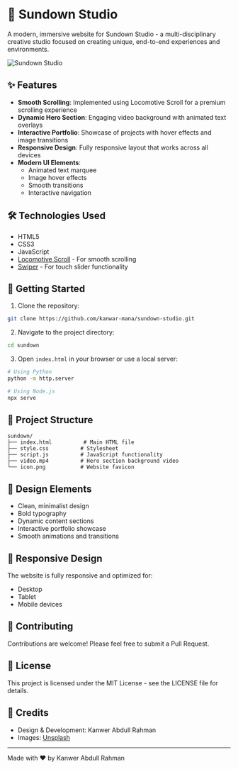 # 🌅 Sundown Studio

A modern, immersive website for Sundown Studio - a multi-disciplinary creative studio focused on creating unique, end-to-end experiences and environments.

![Sundown Studio](https://uploads-ssl.webflow.com/64d3dd9edfb41666c35b15b7/64d3dd9edfb41666c35b15c2_Sundown%20logo.svg)

## ✨ Features

- **Smooth Scrolling**: Implemented using Locomotive Scroll for a premium scrolling experience
- **Dynamic Hero Section**: Engaging video background with animated text overlays
- **Interactive Portfolio**: Showcase of projects with hover effects and image transitions
- **Responsive Design**: Fully responsive layout that works across all devices
- **Modern UI Elements**: 
  - Animated text marquee
  - Image hover effects
  - Smooth transitions
  - Interactive navigation

## 🛠️ Technologies Used

- HTML5
- CSS3
- JavaScript
- [Locomotive Scroll](https://locomotivemtl.github.io/locomotive-scroll/) - For smooth scrolling
- [Swiper](https://swiperjs.com/) - For touch slider functionality

## 🚀 Getting Started

1. Clone the repository:
```bash
git clone https://github.com/kanwar-mana/sundown-studio.git
```

2. Navigate to the project directory:
```bash
cd sundown
```

3. Open `index.html` in your browser or use a local server:
```bash
# Using Python
python -m http.server

# Using Node.js
npx serve
```

## 📁 Project Structure

```
sundown/
├── index.html          # Main HTML file
├── style.css          # Stylesheet
├── script.js          # JavaScript functionality
├── video.mp4          # Hero section background video
└── icon.png           # Website favicon
```

## 🎨 Design Elements

- Clean, minimalist design
- Bold typography
- Dynamic content sections
- Interactive portfolio showcase
- Smooth animations and transitions

## 📱 Responsive Design

The website is fully responsive and optimized for:
- Desktop
- Tablet
- Mobile devices

## 🤝 Contributing

Contributions are welcome! Please feel free to submit a Pull Request.

## 📄 License

This project is licensed under the MIT License - see the LICENSE file for details.

## 👥 Credits

- Design & Development: Kanwer Abdull Rahman
- Images: [Unsplash](https://unsplash.com)

---

Made with ❤️ by Kanwer Abdull Rahman 
